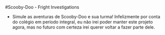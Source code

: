 #Scooby-Doo - Fright Investigations
- Simule as aventuras de Scooby-Doo e sua turma! Infelizmente por conta do colégio em período integral, eu não irei poder manter este projeto agora, mas no futuro com certeza irei querer voltar a fazer parte dele.
